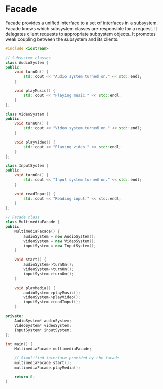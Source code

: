 # Facade
Facade provides a unified interface to a set of interfaces in a subsystem.
Facade knows which subsystem classes are responsible for a request. It delegates client
requests to appropriate subsystem objects.
It promotes weak coupling between the subsystem and its clients.
```cpp
#include <iostream>

// Subsystem classes
class AudioSystem {
public:
    void turnOn() {
        std::cout << "Audio system turned on." << std::endl;
    }

    void playMusic() {
        std::cout << "Playing music." << std::endl;
    }
};

class VideoSystem {
public:
    void turnOn() {
        std::cout << "Video system turned on." << std::endl;
    }

    void playVideo() {
        std::cout << "Playing video." << std::endl;
    }
};

class InputSystem {
public:
    void turnOn() {
        std::cout << "Input system turned on." << std::endl;
    }

    void readInput() {
        std::cout << "Reading input." << std::endl;
    }
};

// Facade class
class MultimediaFacade {
public:
    MultimediaFacade() {
        audioSystem = new AudioSystem();
        videoSystem = new VideoSystem();
        inputSystem = new InputSystem();
    }

    void start() {
        audioSystem->turnOn();
        videoSystem->turnOn();
        inputSystem->turnOn();
    }

    void playMedia() {
        audioSystem->playMusic();
        videoSystem->playVideo();
        inputSystem->readInput();
    }

private:
    AudioSystem* audioSystem;
    VideoSystem* videoSystem;
    InputSystem* inputSystem;
};

int main() {
    MultimediaFacade multimediaFacade;

    // Simplified interface provided by the facade
    multimediaFacade.start();
    multimediaFacade.playMedia();

    return 0;
}
```
